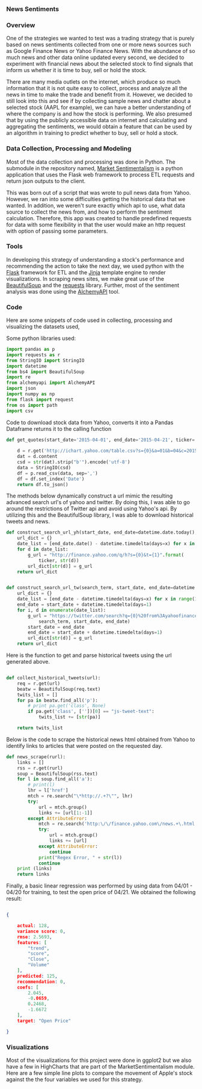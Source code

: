 ### News Sentiments
### Overview
One of the strategies we wanted to test was a trading strategy that is purely based on news sentiments collected from one or more news sources such as Google Finance News or Yahoo Finance News. With the abundance of so much news and other data online updated every second, we decided to experiment with financial news about the selected stock to find signals that inform us whether it is time to buy, sell or hold the stock.

There are many media outlets on the internet, which produce so much information that it is not quite easy to collect, process and analyze all the news in time to make the trade and benefit from it. However, we decided to still look into this and see if by collecting sample news and chatter about a selected stock (AAPL for example), we can have a better understanding of where the company is and how the stock is performing. We also presumed that by using the publicly accessible data on internet and calculating and aggregating the sentiments, we would obtain a feature that can be used by an algorithm in training to predict whether to buy, sell or hold a stock.

### Data Collection, Processing and Modeling

Most of the data collection and processing was done in Python. The submodule in the repository named, [Market Sentimentalism](https://github.com/EHDEV/market_sentimentalism2) is a python application that uses the Flask web framework to process ETL requests and return json outputs to the client.

This was born out of a script that was wrote to pull news data from Yahoo. However, we ran into some difficulties getting the historical data that we wanted. In addition, we weren't sure exactly which api to use, what data source to collect the news from, and how to perform the sentiment calculation. Therefore, this app was created to handle predefined requests for data with some flexibility in that the user would make an http request with option of passing some parameters. 

###  Tools
In developing this strategy of understanding a stock's performance and recommending the action to take the next day, we used python with the [Flask](http://flask.pocoo.org/) framework for ETL and the [Jinja](http://jinja.pocoo.org/) template engine to render visualizations. In scraping news sites, we make great use of the [BeautifulSoup](http://www.crummy.com/software/BeautifulSoup/) and the [requests](http://docs.python-requests.org/en/latest/) library. Further, most of the sentiment analysis was done using the [AlchemyAPI](http://www.alchemyapi.com/) tool. 

### Code

Here are some snippets of code used in collecting, processing and visualizing the datasets used,

Some python libraries used:
```python
import pandas as p
import requests as r
from StringIO import StringIO
import datetime
from bs4 import BeautifulSoup
import re
from alchemyapi import AlchemyAPI
import json
import numpy as np
from flask import request
from os import path
import csv
```

Code to download stock data from Yahoo, converts it into a Pandas Dataframe returns it to the calling function

```python
def get_quotes(start_date='2015-04-01', end_date='2015-04-21', ticker='AAPL'):
    
    d = r.get('http://ichart.yahoo.com/table.csv?s={0}&a=01&b=04&c=2015&d=21&e=04&f=2015'.format(ticker))
    dat = d.content
    csd = str(dat).strip("b'").encode('utf-8')
    data = StringIO(csd)
    df = p.read_csv(data, sep=',')
    df = df.set_index('Date')
    return df.to_json()
```

The methods below dynamically construct a url mimic the resulting advanced search url's of yahoo and twitter. By doing this, I was able to go around the restrictions of Twitter api and avoid using Yahoo's api. By utilizing this and the BeautifulSoup library, I was able to download historical tweets and news.

```python
def construct_search_url_yh(start_date, end_date=datetime.date.today(), ticker='AAPL'):
    url_dict = {}
    date_list = [end_date.date() - datetime.timedelta(days=x) for x in range(1, (end_date - start_date).days + 1)]
    for d in date_list:
        g_url = "http://finance.yahoo.com/q/h?s={0}&t={1}".format(
            ticker, str(d))
        url_dict[str(d)] = g_url
    return url_dict


def construct_search_url_tw(search_term, start_date, end_date=datetime.date.today()):
    url_dict = {}
    date_list = [end_date - datetime.timedelta(days=x) for x in range(1, (end_date - start_date).days + 1)]
    end_date = start_date + datetime.timedelta(days=1)
    for i, d in enumerate(date_list):
        g_url = "https://twitter.com/search?q={0}%20from%3Ayahoofinance%20since%3A{1}%20until%3A{2}&src=typd".format(
            search_term, start_date, end_date)
        start_date = end_date
        end_date = start_date + datetime.timedelta(days=1)
        url_dict[str(d)] = g_url
    return url_dict
```

Here is the function to get and parse historical tweets using the url generated above. 

```python

def collect_historical_tweets(url):
    req = r.get(url)
    beatw = BeautifulSoup(req.text)
    twits_list = []
    for pa in beatw.find_all('p'):
        # print pa.get('class', None)
        if pa.get('class', [''])[0] == "js-tweet-text":
            twits_list += [str(pa)]

    return twits_list
```

Below is the code to scrape the historical news html obtained from Yahoo to identify links to articles that were posted on the requested day.

```python
def news_scrape(rurl):
    links = []
    rss = r.get(rurl)
    soup = BeautifulSoup(rss.text)
    for l in soup.find_all('a'):
        # print(l)
        lhr = l['href']
        mtch = re.search("\*http://.+?\"", lhr)
        try:
            url = mtch.group()
            links += [url[1:-1]]
        except AttributeError:
            mtch = re.search('http:\/\/finance.yahoo.com\/news.+\.html', lhr)
            try:
                url = mtch.group()
                links += [url]
            except AttributeError:
                continue
            print("Regex Error, " + str(l))
            continue
    print (links)
    return links
```

Finally, a basic linear regression was performed by using data from 04/01 - 04/20 for training, to test the open price of 04/21. We obtained the following result:

```json

{

    actual: 128,
    variance score: 0,
    rmse: 2.5693,
    features: [
        "trend",
        "score",
        "Close",
        "Volume"
    ],
    predicted: 125,
    recommendation: 0,
    coefs: [
        2.045,
        -0.0659,
        0.2468,
        -1.6672
    ],
    target: "Open Price"

}
```

### Visualizations

Most of the visualizations for this project were done in ggplot2 but we also have a few in HighCharts that are part of the MarketSentimentalism module. Here are a few simple line plots to compare the movement of Apple's stock against the the four variables we used for this strategy.


